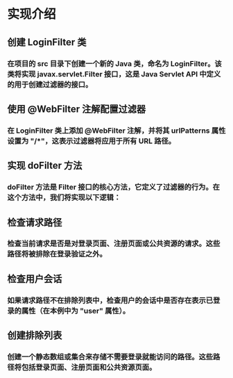 # 实现介绍

## 创建 LoginFilter 类
### 在项目的 src 目录下创建一个新的 Java 类，命名为 LoginFilter。该类将实现 javax.servlet.Filter 接口，这是 Java Servlet API 中定义的用于创建过滤器的接口。

## 使用 @WebFilter 注解配置过滤器
### 在 LoginFilter 类上添加 @WebFilter 注解，并将其 urlPatterns 属性设置为 "/*"，这表示过滤器将应用于所有 URL 路径。

## 实现 doFilter 方法
### doFilter 方法是 Filter 接口的核心方法，它定义了过滤器的行为。在这个方法中，我们将实现以下逻辑：

## 检查请求路径
### 检查当前请求是否是对登录页面、注册页面或公共资源的请求。这些路径将被排除在登录验证之外。
## 检查用户会话
### 如果请求路径不在排除列表中，检查用户的会话中是否存在表示已登录的属性（在本例中为 "user" 属性）。

## 创建排除列表
### 创建一个静态数组或集合来存储不需要登录就能访问的路径。这些路径将包括登录页面、注册页面和公共资源页面。
